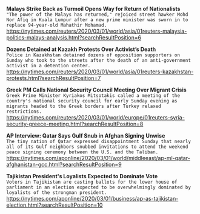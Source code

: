**Malays Strike Back as Turmoil Opens Way for Return of Nationalists**\
`"The power of the Malays has returned," rejoiced street hawker Mohd Nor Afiq in Kuala Lumpur after a new prime minister was sworn in to replace 94-year-old Mahathir Mohamad.`\
https://nytimes.com/reuters/2020/03/01/world/asia/01reuters-malaysia-politics-malays-analysis.html?searchResultPosition=6

**Dozens Detained at Kazakh Protests Over Activist’s Death**\
`Police in Kazakhstan detained dozens of opposition supporters on Sunday who took to the streets after the death of an anti-government activist in a detention center.`\
https://nytimes.com/reuters/2020/03/01/world/asia/01reuters-kazakhstan-protests.html?searchResultPosition=7

**Greek PM Calls National Security Council Meeting Over Migrant Crisis**\
`Greek Prime Minister Kyriakos Mitsotakis called a meeting of the country's national security council for early Sunday evening as migrants headed to the Greek borders after Turkey relaxed restrictions.`\
https://nytimes.com/reuters/2020/03/01/world/europe/01reuters-syria-security-greece-meeting.html?searchResultPosition=8

**AP Interview: Qatar Says Gulf Snub in Afghan Signing Unwise**\
`The tiny nation of Qatar expressed disappointment Sunday that nearly all of its Gulf neighbors snubbed invitations to attend the weekend peace signing ceremony between the U.S. and the Taliban.`\
https://nytimes.com/aponline/2020/03/01/world/middleeast/ap-ml-qatar-afghanistan-gcc.html?searchResultPosition=9

**Tajikistan President's Loyalists Expected to Dominate Vote**\
`Voters in Tajikistan are casting ballots for the lower house of parliament in an election expected to be overwhelmingly dominated by loyalists of the strongman president.`\
https://nytimes.com/aponline/2020/03/01/business/ap-as-tajikistan-election.html?searchResultPosition=10

